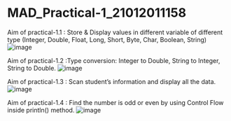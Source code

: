 # MAD_Practical-1_21012011158
Aim of practical-1.1 : Store & Display values in different variable of different type (Integer, Double, Float, Long, Short, Byte, Char, Boolean, String)
![image](https://github.com/vikaslohar21/MAD_Practical-1_21012011158/assets/98016883/a309815f-8a95-458c-9576-1654a1126043)

Aim of practical-1.2 :Type conversion:
Integer to Double, String to Integer, String to Double.
![image](https://github.com/vikaslohar21/MAD_Practical-1_21012011158/assets/98016883/a98e563f-b9ce-4fe3-9e72-705a4a717f4f)

Aim of practical-1.3 : Scan student’s information and display all the data.
![image](https://github.com/vikaslohar21/MAD_Practical-1_21012011158/assets/98016883/b3722ded-518f-4d7f-ac51-5698b320e0c8)

Aim of practical-1.4 : Find the number is odd or even by using Control Flow inside println() method.
![image](https://github.com/vikaslohar21/MAD_Practical-1_21012011158/assets/98016883/d497b065-5cd2-4581-b46c-808e1738deaa)




